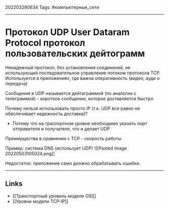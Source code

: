 202203280634
Tags: #компьютерные_сети

---

# Протокол UDP User Dataram Protocol протокол пользовательских дейтограмм
Ненадежный протокол, без установления соединений, не использующий последовательное управление потоком протокола TCP. 
Используется в приложениях, где важна оперативность (видео, ауди  о передача)

Сообщения в UDP называется дейтаграммой (по аналогии с телеграммой) - короткое сообщение, которое доставляется быстро

Почему нельзя использовать просто IP (т.к. UDP все равно не обеспечивает надежность доставка)?
- Потому что на траспортном уровне необходимо указать порт отправителя и получателя, что и делает UDP

Преимущества в сравнении с TCP - скорость работы

Пример: система DNS (использует UDP)
![[Pasted image 20220503105024.png]]

Недостаток: приложение само должно обрабатывать ошибки.

---
## Links
- [[Транспортный уровень модели OSI]]
- [[Уровни модели TCP-IP]]